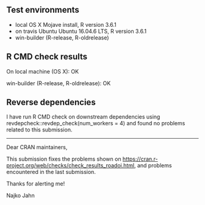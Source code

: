 
## Test environments

* local OS X Mojave install, R version 3.6.1 
* on travis Ubuntu Ubuntu 16.04.6 LTS, R version 3.6.1 
* win-builder (R-release, R-oldrelease)

## R CMD check results

On local machine (OS X): OK

win-builder (R-release, R-oldrelease): OK

## Reverse dependencies

I have run R CMD check on downstream dependencies using revdepcheck::revdep_check(num_workers = 4) and found no problems related to this submission.

---

Dear CRAN maintainers, 

This submission fixes the problems shown on
<https://cran.r-project.org/web/checks/check_results_roadoi.html>, and problems encountered in the last submission.

Thanks for alerting me!

Najko Jahn
